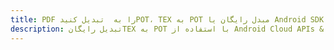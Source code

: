 ---title: PDF را به  تبدیل کنیدPOT، TEX به POT مبدل رایگان یا Android SDKdescription: تبدیل رایگانTEX به POT با استفاده از Android Cloud APIs & SDK همچنین اسناد PDF را در Cloud ایجاد، ویرایش و رندر کنید.---